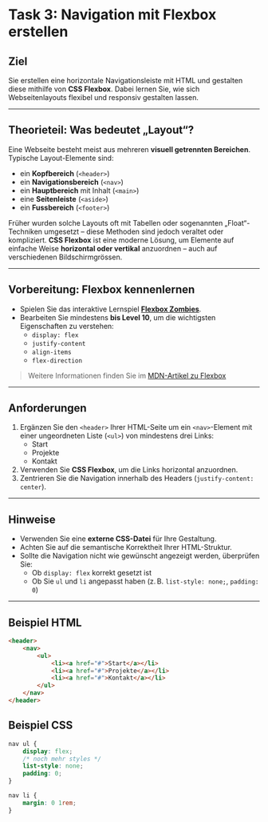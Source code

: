 # Task 3: Navigation mit Flexbox erstellen

## Ziel  
Sie erstellen eine horizontale Navigationsleiste mit HTML und gestalten diese mithilfe von **CSS Flexbox**. Dabei lernen Sie, wie sich Webseitenlayouts flexibel und responsiv gestalten lassen.

---

## Theorieteil: Was bedeutet „Layout“?

Eine Webseite besteht meist aus mehreren **visuell getrennten Bereichen**. Typische Layout-Elemente sind:

- ein **Kopfbereich** (`<header>`)
- ein **Navigationsbereich** (`<nav>`)
- ein **Hauptbereich** mit Inhalt (`<main>`)
- eine **Seitenleiste** (`<aside>`)
- ein **Fussbereich** (`<footer>`)

Früher wurden solche Layouts oft mit Tabellen oder sogenannten „Float“-Techniken umgesetzt – diese Methoden sind jedoch veraltet oder kompliziert. **CSS Flexbox** ist eine moderne Lösung, um Elemente auf einfache Weise **horizontal oder vertikal** anzuordnen – auch auf verschiedenen Bildschirmgrössen.

---

## Vorbereitung: Flexbox kennenlernen

- Spielen Sie das interaktive Lernspiel **[Flexbox Zombies](https://mastery.games/flexboxzombies/)**.
- Bearbeiten Sie mindestens **bis Level 10**, um die wichtigsten Eigenschaften zu verstehen:
  - `display: flex`
  - `justify-content`
  - `align-items`
  - `flex-direction`

> Weitere Informationen finden Sie im [MDN-Artikel zu Flexbox](https://developer.mozilla.org/de/docs/Web/CSS/CSS_Flexible_Box_Layout)

---

## Anforderungen

1. Ergänzen Sie den `<header>` Ihrer HTML-Seite um ein `<nav>`-Element mit einer ungeordneten Liste (`<ul>`) von mindestens drei Links:
   - Start
   - Projekte
   - Kontakt
2. Verwenden Sie **CSS Flexbox**, um die Links horizontal anzuordnen.
3. Zentrieren Sie die Navigation innerhalb des Headers (`justify-content: center`).

---

## Hinweise

- Verwenden Sie eine **externe CSS-Datei** für Ihre Gestaltung.
- Achten Sie auf die semantische Korrektheit Ihrer HTML-Struktur.
- Sollte die Navigation nicht wie gewünscht angezeigt werden, überprüfen Sie:
  - Ob `display: flex` korrekt gesetzt ist
  - Ob Sie `ul` und `li` angepasst haben (z. B. `list-style: none;`, `padding: 0`)

---

## Beispiel HTML

```html
<header>
    <nav>
        <ul>
            <li><a href="#">Start</a></li>
            <li><a href="#">Projekte</a></li>
            <li><a href="#">Kontakt</a></li>
        </ul>
    </nav>
</header>
```

## Beispiel CSS

```css
nav ul {
    display: flex;
    /* noch mehr styles */
    list-style: none;
    padding: 0;
}

nav li {
    margin: 0 1rem;
}
```


